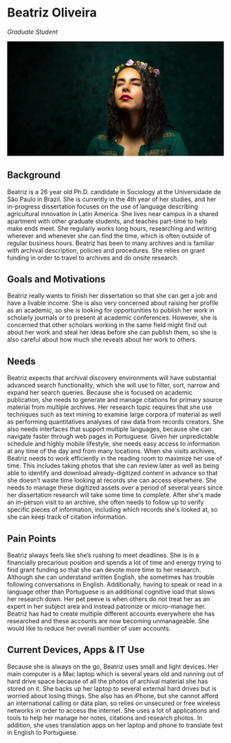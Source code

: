 # Beatriz Oliveira

_Graduate Student_

![persona image](img/beatriz-oliviera.jpg)

## Background

Beatriz is a 26 year old Ph.D. candidate in Sociology at the Universidade de São Paulo in Brazil. She is currently in the 4th year of her studies, and her in-progress dissertation focuses on the use of language describing agricultural innovation in Latin America. She lives near campus in a shared apartment with other graduate students, and teaches part-time to help make ends meet. She regularly works long hours, researching and writing wherever and whenever she can find the time, which is often outside of regular business hours. Beatriz has been to many archives and is familiar with archival description, policies and procedures. She relies on grant funding in order to travel to archives and do onsite research.

## Goals and Motivations

Beatriz really wants to finish her dissertation so that she can get a job and have a livable income. She is also very concerned about raising her profile as an academic, so she is looking for opportunities to publish her work in scholarly journals or to present at academic conferences. However, she is concerned that other scholars working in the same field might find out about her work and steal her ideas before she can publish them, so she is also careful about how much she reveals about her work to others.

## Needs

Beatriz expects that archival discovery environments will have substantial advanced search functionality, which she will use to filter, sort, narrow and expand her search queries. Because she is focused on academic publication, she needs to generate and manage citations for primary source material from multiple archives. Her research topic requires that she use techniques such as text mining to examine large corpora of material as well as performing quantitatives analyses of raw data from records creators. She also needs interfaces that support multiple languages, because she can navigate faster through web pages in Portuguese. Given her unpredictable schedule and highly mobile lifestyle, she needs easy access to information at any time of the day and from many locations. When she visits archives, Beatriz needs to work efficiently in the reading room to maximize her use of time. This includes taking photos that she can review later as well as being able to identify and download already-digitized content in advance so that she doesn’t waste time looking at records she can access elsewhere. She needs to manage these digitized assets over a period of several years since her dissertation research will take some time to complete. After she's made an in-person visit to an archive, she often needs to follow up to verify specific pieces of information, including which records she's looked at, so she can keep track of citation information.

## Pain Points

Beatriz always feels like she’s rushing to meet deadlines. She is in a financially precarious position and spends a lot of time and energy trying to find grant funding so that she can devote more time to her research. Although she can understand written English, she sometimes has trouble following conversations in English. Additionally, having to speak or read in a language other than Portuguese is an additional cognitive load that slows her research down. Her pet peeve is when others do not treat her as an expert in her subject area and instead patronize or micro-manage her. Beatriz has had to create multiple different accounts everywhere she has researched and these accounts are now becoming unmanageable. She would like to reduce her overall number of user accounts.

## Current Devices, Apps & IT Use

Because she is always on the go, Beatriz uses small and light devices. Her main computer is a Mac laptop which is several years old and running out of hard drive space because of all the photos of archival material she has stored on it. She backs up her laptop to several external hard drives but is worried about losing things. She also has an iPhone, but she cannot afford an international calling or data plan, so relies on unsecured or free wireless networks in order to access the internet. She uses a lot of applications and tools to help her manage her notes, citations and research photos. In addition, she uses translation apps on her laptop and phone to translate text in English to Portuguese.
